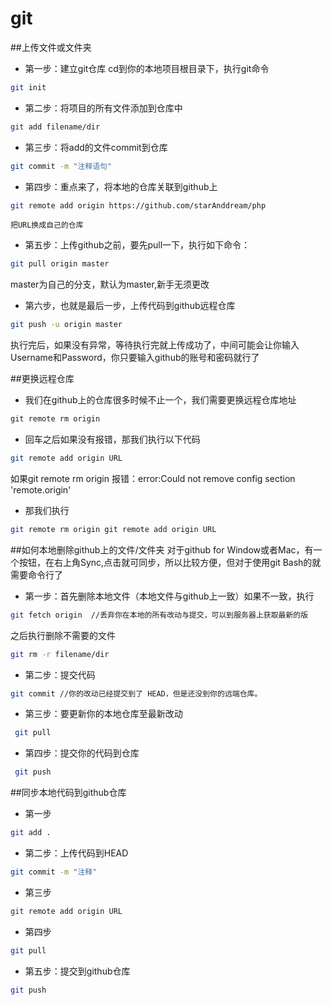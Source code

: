 # git
##上传文件或文件夹
* 第一步：建立git仓库
cd到你的本地项目根目录下，执行git命令
~~~Bash
git init   
~~~
* 第二步：将项目的所有文件添加到仓库中
```Bash
git add filename/dir
```
* 第三步：将add的文件commit到仓库
~~~Bash
git commit -m "注释语句"
~~~
* 第四步：重点来了，将本地的仓库关联到github上
~~~Bash
git remote add origin https://github.com/starAnddream/php
~~~
`把URL换成自己的仓库`

* 第五步：上传github之前，要先pull一下，执行如下命令：
~~~Bash
git pull origin master
~~~
master为自己的分支，默认为master,新手无须更改


* 第六步，也就是最后一步，上传代码到github远程仓库
~~~Bash
git push -u origin master
~~~


执行完后，如果没有异常，等待执行完就上传成功了，中间可能会让你输入Username和Password，你只要输入github的账号和密码就行了

##更换远程仓库
* 我们在github上的仓库很多时候不止一个，我们需要更换远程仓库地址
```javascript
git remote rm origin
```
* 回车之后如果没有报错，那我们执行以下代码
~~~Bash
git remote add origin URL
~~~
如果git remote rm origin 报错：error:Could not remove config section 'remote.origin'

* 那我们执行
~~~Bash
git remote rm origin git remote add origin URL
~~~

##如何本地删除github上的文件/文件夹
对于github for Window或者Mac，有一个按钮，在右上角Sync,点击就可同步，所以比较方便，但对于使用git Bash的就需要命令行了

* 第一步：首先删除本地文件（本地文件与github上一致）如果不一致，执行 
~~~Bash
git fetch origin  //丢弃你在本地的所有改动与提交，可以到服务器上获取最新的版
~~~
之后执行删除不需要的文件
~~~Bash
git rm -r filename/dir
~~~
* 第二步：提交代码
~~~Bash
git commit //你的改动已经提交到了 HEAD，但是还没到你的远端仓库。
~~~
* 第三步：要更新你的本地仓库至最新改动

~~~Bash
 git pull
~~~
* 第四步：提交你的代码到仓库
~~~Bash
 git push
~~~
##同步本地代码到github仓库
* 第一步
```Bash
git add .
```
* 第二步：上传代码到HEAD
~~~Bash
git commit -m "注释"
~~~
* 第三步
~~~Bash
git remote add origin URL 
~~~
* 第四步
~~~Bash
git pull
~~~
* 第五步：提交到github仓库
~~~Bash
git push
~~~
